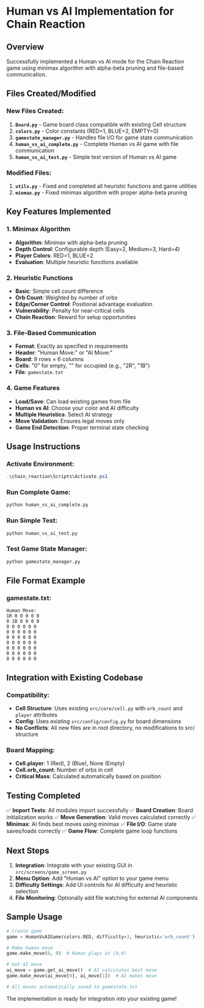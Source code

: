 # Human vs AI Implementation for Chain Reaction

## Overview
Successfully implemented a Human vs AI mode for the Chain Reaction game using minimax algorithm with alpha-beta pruning and file-based communication.

## Files Created/Modified

### New Files Created:
1. **`Board.py`** - Game board class compatible with existing Cell structure
2. **`colors.py`** - Color constants (RED=1, BLUE=2, EMPTY=0)
3. **`gamestate_manager.py`** - Handles file I/O for game state communication
4. **`human_vs_ai_complete.py`** - Complete Human vs AI game with file communication
5. **`human_vs_ai_test.py`** - Simple test version of Human vs AI game

### Modified Files:
1. **`utils.py`** - Fixed and completed all heuristic functions and game utilities
2. **`minmax.py`** - Fixed minimax algorithm with proper alpha-beta pruning

## Key Features Implemented

### 1. Minimax Algorithm
- **Algorithm**: Minimax with alpha-beta pruning
- **Depth Control**: Configurable depth (Easy=2, Medium=3, Hard=4)
- **Player Colors**: RED=1, BLUE=2
- **Evaluation**: Multiple heuristic functions available

### 2. Heuristic Functions
- **Basic**: Simple cell count difference
- **Orb Count**: Weighted by number of orbs
- **Edge/Corner Control**: Positional advantage evaluation
- **Vulnerability**: Penalty for near-critical cells
- **Chain Reaction**: Reward for setup opportunities

### 3. File-Based Communication
- **Format**: Exactly as specified in requirements
- **Header**: "Human Move:" or "AI Move:"
- **Board**: 9 rows × 6 columns
- **Cells**: "0" for empty, "<n><C>" for occupied (e.g., "2R", "1B")
- **File**: `gamestate.txt`

### 4. Game Features
- **Load/Save**: Can load existing games from file
- **Human vs AI**: Choose your color and AI difficulty
- **Multiple Heuristics**: Select AI strategy
- **Move Validation**: Ensures legal moves only
- **Game End Detection**: Proper terminal state checking

## Usage Instructions

### Activate Environment:
```powershell
.\chain_reaction\Scripts\Activate.ps1
```

### Run Complete Game:
```bash
python human_vs_ai_complete.py
```

### Run Simple Test:
```bash
python human_vs_ai_test.py
```

### Test Game State Manager:
```bash
python gamestate_manager.py
```

## File Format Example

### gamestate.txt:
```
Human Move:
1R 0 0 0 0 0
0 1B 0 0 0 0
0 0 0 0 0 0
0 0 0 0 0 0
0 0 0 0 0 0
0 0 0 0 0 0
0 0 0 0 0 0
0 0 0 0 0 0
0 0 0 0 0 0
```

## Integration with Existing Codebase

### Compatibility:
- **Cell Structure**: Uses existing `src/core/cell.py` with `orb_count` and `player` attributes
- **Config**: Uses existing `src/config/config.py` for board dimensions
- **No Conflicts**: All new files are in root directory, no modifications to src/ structure

### Board Mapping:
- **Cell.player**: 1 (Red), 2 (Blue), None (Empty)
- **Cell.orb_count**: Number of orbs in cell
- **Critical Mass**: Calculated automatically based on position

## Testing Completed

✅ **Import Tests**: All modules import successfully
✅ **Board Creation**: Board initialization works
✅ **Move Generation**: Valid moves calculated correctly
✅ **Minimax**: AI finds best moves using minimax
✅ **File I/O**: Game state saves/loads correctly
✅ **Game Flow**: Complete game loop functions

## Next Steps

1. **Integration**: Integrate with your existing GUI in `src/screens/game_screen.py`
2. **Menu Option**: Add "Human vs AI" option to your game menu
3. **Difficulty Settings**: Add UI controls for AI difficulty and heuristic selection
4. **File Monitoring**: Optionally add file watching for external AI components

## Sample Usage

```python
# Create game
game = HumanVsAIGame(colors.RED, difficulty=3, heuristic='orb_count')

# Make human move
game.make_move(0, 0)  # Human plays at (0,0)

# Get AI move
ai_move = game.get_ai_move()  # AI calculates best move
game.make_move(ai_move[0], ai_move[1])  # AI makes move

# All moves automatically saved to gamestate.txt
```

The implementation is ready for integration into your existing game!
